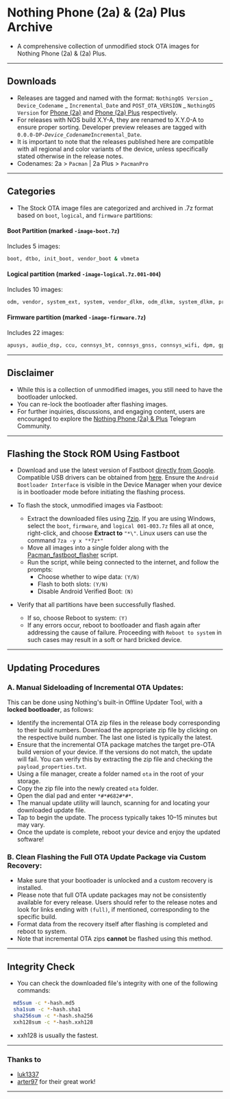 # Nothing Phone (2a) & (2a) Plus Archive

* A comprehensive collection of unmodified stock OTA images for Nothing Phone (2a) & (2a) Plus.

---

## Downloads

- Releases are tagged and named with the format: `NothingOS Version` _ `Device_Codename` _ `Incremental_Date` and `POST_OTA_VERSION` _ `NothingOS Version` for [Phone (2a)](https://github.com/spike0en/nothing_archive/releases?q=pacman&expanded=true) and [Phone (2a) Plus](https://github.com/spike0en/nothing_archive/releases?q=pacmanpro&expanded=true) respectively.
- For releases with NOS build X.Y-A, they are renamed to X.Y.0-A to ensure proper sorting. Developer preview releases are tagged with `0.0.0-DP-`_`Device_Codename`_`Incremental_Date`.
- It is important to note that the releases published here are compatible with all regional and color variants of the device, unless specifically stated otherwise in the release notes.
- Codenames: 2a > `Pacman` | 2a Plus > `PacmanPro`

---

## Categories

- The Stock OTA image files are categorized and archived in .7z format based on `boot`, `logical`, and `firmware` partitions:

#### Boot Partition (marked `-image-boot.7z`)

Includes 5 images:
```bash
boot, dtbo, init_boot, vendor_boot & vbmeta
```
#### Logical partition (marked `-image-logical.7z.001-004`)

Includes 10 images:
```bash
odm, vendor, system_ext, system, vendor_dlkm, odm_dlkm, system_dlkm, product, vbmeta_system & vbmeta_vendor
```
#### Firmware partition (marked `-image-firmware.7z`)

Includes 22 images:
```bash
apusys, audio_dsp, ccu, connsys_bt, connsys_gnss, connsys_wifi, dpm, gpueb, gz, lk, logo, mcf_ota, mcupm, md1img, mvpu_algo, pi_img, preloader_raw, scp, spmfw, sspm, tee & vcp
```

---

## Disclaimer

- While this is a collection of unmodified images, you still need to have the bootloader unlocked.
- You can re-lock the bootloader after flashing images.
- For further inquiries, discussions, and engaging content, users are encouraged to explore the [Nothing Phone (2a) & Plus](https://t.me/NothingPhone2a) Telegram Community.

---

## Flashing the Stock ROM Using Fastboot

- Download and use the latest version of Fastboot [directly from Google](https://developer.android.com/tools/releases/platform-tools). Compatible USB drivers can be obtained from [here](https://developer.android.com/studio/run/win-usb). Ensure the `Android Bootloader Interface` is visible in the Device Manager when your device is in bootloader mode before initiating the flashing process.
  
- To flash the stock, unmodified images via Fastboot:
  - Extract the downloaded files using [7zip](https://www.7-zip.org/). If you are using Windows, select the `boot`, `firmware`, and `logical 001-003.7z` files all at once, right-click, and choose **Extract to** `"*\"`. Linux users can use the command `7za -y x "*7z*"`
  - Move all images into a single folder along with the [Pacman_fastboot_flasher](https://github.com/spike0en/nothing_fastboot_flasher/tree/pacman) script.
  - Run the script, while being connected to the internet, and follow the prompts:
     - Choose whether to wipe data: `(Y/N)`
     - Flash to both slots: `(Y/N)`
     - Disable Android Verified Boot: `(N)`

- Verify that all partitions have been successfully flashed. 
  - If so, choose Reboot to system: `(Y)`
  - If any errors occur, reboot to bootloader and flash again after addressing the cause of failure. Proceeding with `Reboot to system` in such cases may result in a soft or hard bricked device.
    
---

## Updating Procedures

### A. Manual Sideloading of Incremental OTA Updates:

This can be done using Nothing's built-in Offline Updater Tool, with a **locked bootloader**, as follows:

- Identify the incremental OTA zip files in the release body corresponding to their build numbers. Download the appropriate zip file by clicking on the respective build number. The last one listed is typically the latest.
- Ensure that the incremental OTA package matches the target pre-OTA build version of your device. If the versions do not match, the update will fail. You can verify this by extracting the zip file and checking the `payload_properties.txt`.
- Using a file manager, create a folder named `ota` in the root of your storage.
- Copy the zip file into the newly created `ota` folder.
- Open the dial pad and enter `*#*#682#*#*`.
- The manual update utility will launch, scanning for and locating your downloaded update file.
- Tap to begin the update. The process typically takes 10–15 minutes but may vary.
- Once the update is complete, reboot your device and enjoy the updated software!

### B. Clean Flashing the Full OTA Update Package via Custom Recovery:

- Make sure that your bootloader is unlocked and a custom recovery is installed.
- Please note that full OTA update packages may not be consistently available for every release. Users should refer to the release notes and look for links ending with `(full)`, if mentioned, corresponding to the specific build.
- Format data from the recovery itself after flashing is completed and reboot to system.
- Note that incremental OTA zips **cannot** be flashed using this method.

---

## Integrity Check

- You can check the downloaded file's integrity with one of the following commands:

``` bash
  md5sum -c *-hash.md5
  sha1sum -c *-hash.sha1
  sha256sum -c *-hash.sha256
  xxh128sum -c *-hash.xxh128
```

- xxh128 is usually the fastest.

---

### Thanks to
- [luk1337](https://github.com/luk1337/oplus_archive)  
- [arter97](https://github.com/arter97/nothing_archive) for their great work!

---
